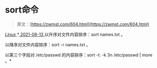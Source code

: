 <!--yml
category: 未分类
date: 0001-01-01 00:00:00
-->

# sort命令

> 原文：[https://zwmst.com/604.html](https://zwmst.com/604.html)

   [ *Linux* ](https://zwmst.com/linux)*[ <time datetime="2021-08-14T07:38:29+08:00"> 2021-08-13 </time> ](https://zwmst.com/604.html)  以升序对文件内容排序：sort names.txt 。

以降序对文件内容排序：sort -r names.txt 。

以第三个字段对 /etc/passwd 的内容排序：sort -t: -k 3n /etc/passwd | more 。*